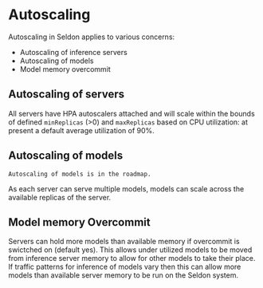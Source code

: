 # Autoscaling

Autoscaling in Seldon applies to various concerns:

 * Autoscaling of inference servers
 * Autoscaling of models
 * Model memory overcommit

## Autoscaling of servers

All servers have HPA autoscalers attached and will scale within the bounds of defined `minReplicas` (>0) and `maxReplicas` based on CPU utilization: at present a default average utilization of 90%.

## Autoscaling of models

```{note}
Autoscaling of models is in the roadmap.
```

As each server can serve multiple models, models can scale across the available replicas of the server.

## Model memory Overcommit

Servers can hold more models than available memory if overcommit is swictched on (default yes). This allows under utilized models to be moved from inference server memory to allow for other models to take their place. If traffic patterns for inference of models vary then this can allow more models than available server memory to be run on the Seldon system.


